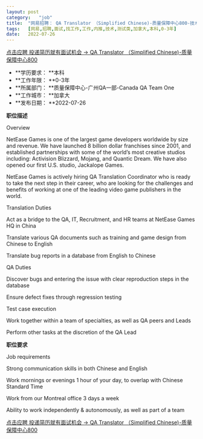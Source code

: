 ```yaml
---
layout:	post
category:	"job"
title:	"网易招聘： QA Translator （Simplified Chinese)-质量保障中心800-技术-测试类-加拿大本科0-3年"
tags:	[网易,招聘,面试,找工作,工作,内推,技术,测试类,加拿大,本科,0-3年]
date:	2022-07-26
---
```


[点击应聘 投递简历就有面试机会 ->   QA Translator （Simplified Chinese)-质量保障中心800](http://mobile.bole.netease.com/bole/boleDetail?id=41660&employeeId=346f03c3cda5f04c&key=all)



- **学历要求： **本科
- **工作年限： **0-3年
- **所属部门： **质量保障中心-广州QA一部-Canada QA Team One
- **工作城市： **加拿大
- **发布日期： **2022-07-26



**职位描述**

Overview



NetEase Games is one of the largest game developers worldwide by size and revenue. We have launched 8 billion dollar franchises since 2001, and established partnerships with some of the world’s most creative studios including: Activision Blizzard, Mojang, and Quantic Dream. We have also opened our first U.S. studio, Jackalope Games.



NetEase Games is actively hiring QA Translation Coordinator who is ready to take the next step in their career, who are looking for the challenges and benefits of working at one of the leading video game publishers in the world.



Translation Duties



Act as a bridge to the QA, IT, Recruitment, and HR teams at NetEase Games HQ in China



Translate various QA documents such as training and game design from Chinese to English



Translate bug reports in a database from English to Chinese



QA Duties



Discover bugs and entering the issue with clear reproduction steps in the database



Ensure defect fixes through regression testing



Test case execution



Work together within a team of specialties, as well as QA peers and Leads



Perform other tasks at the discretion of the QA Lead







**职位要求**

Job requirements



Strong communication skills in both Chinese and English



Work mornings or evenings 1 hour of your day, to overlap with Chinese Standard Time



Work from our Montreal office 3 days a week



Ability to work independently &amp; autonomously, as well as part of a team



[点击应聘 投递简历就有面试机会 ->   QA Translator （Simplified Chinese)-质量保障中心800](http://mobile.bole.netease.com/bole/boleDetail?id=41660&employeeId=346f03c3cda5f04c&key=all)